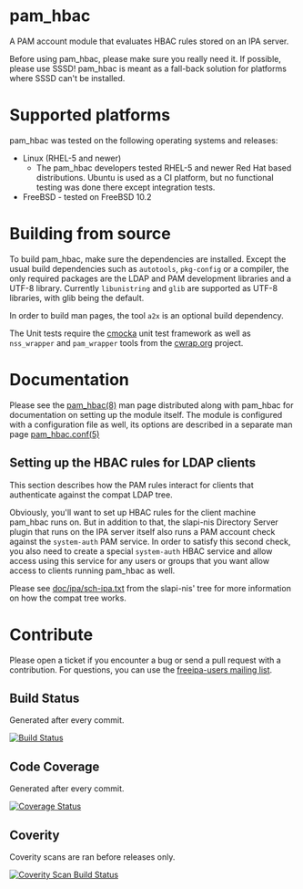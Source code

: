 pam_hbac
========

A PAM account module that evaluates HBAC rules stored on an IPA server.

Before using pam_hbac, please make sure you really need it. If possible,
please use SSSD! pam_hbac is meant as a fall-back solution for platforms where
SSSD can't be installed.

Supported platforms
===================
pam_hbac was tested on the following operating systems and releases:
  * Linux (RHEL-5 and newer)
    * The pam_hbac developers tested RHEL-5 and newer Red Hat based
      distributions. Ubuntu is used as a CI platform, but no functional
      testing was done there except integration tests.
  * FreeBSD - tested on FreeBSD 10.2

Building from source
====================
To build pam_hbac, make sure the dependencies are installed. Except the usual
build dependencies such as `autotools`, `pkg-config` or a compiler, the only
required packages are the LDAP and PAM development libraries and a UTF-8
library. Currently `libunistring` and `glib` are supported as UTF-8 libraries,
with glib being the default.

In order to build man pages, the tool `a2x` is an optional build dependency.

The Unit tests require the [cmocka](https://cmocka.org/) unit test
framework as well as `nss_wrapper` and `pam_wrapper` tools from the
[cwrap.org](https://cwrap.org/) project.

Documentation
=============
Please see the
[pam_hbac(8)](https://github.com/jhrozek/pam_hbac/blob/master/doc/pam_hbac.8.txt)
man page distributed along with pam_hbac for documentation on setting up
the module itself. The module is configured with a configuration file as
well, its options are described in a separate man page
[pam_hbac.conf(5)](https://github.com/jhrozek/pam_hbac/blob/master/doc/pam_hbac.conf.5.txt)

Setting up the HBAC rules for LDAP clients
--------------------------------------------
This section describes how the PAM rules interact for clients that
authenticate against the compat LDAP tree.

Obviously, you'll want to set up HBAC rules for the client machine pam_hbac
runs on. But in addition to that, the slapi-nis Directory Server plugin
that runs on the IPA server itself also runs a PAM account check against
the `system-auth` PAM service. In order to satisfy this second check, you
also need to create a special `system-auth` HBAC service and allow access
using this service for any users or groups that you want allow access to
clients running pam_hbac as well.

Please see
[doc/ipa/sch-ipa.txt](https://git.fedorahosted.org/cgit/slapi-nis.git/tree/doc/ipa/sch-ipa.txt)
from the slapi-nis' tree for more information on how the compat tree works.

Contribute
==========
Please open a ticket if you encounter a bug or send a pull request with
a contribution. For questions, you can use the [freeipa-users mailing
list](http://www.redhat.com/mailman/listinfo/freeipa-users).

Build Status
------------
Generated after every commit.

[![Build Status](https://semaphoreci.com/api/v1/projects/ac5523b9-90ee-4dd1-9c0b-5bb718677e63/648576/badge.svg)](https://semaphoreci.com/jhrozek/pam_hbac)

Code Coverage
-------------
Generated after every commit.

[![Coverage Status](https://coveralls.io/repos/jhrozek/pam_hbac/badge.svg?branch=master&service=github)](https://coveralls.io/github/jhrozek/pam_hbac?branch=master)

Coverity
--------
Coverity scans are ran before releases only.

[![Coverity Scan Build Status](https://scan.coverity.com/projects/8032/badge.svg)](https://scan.coverity.com/projects/8032)
